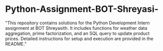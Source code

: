 # Python-Assignment-BOT-Shreyasi-
"This repository contains solutions for the Python Development Intern assignment at BOT Shreyasith. It includes functions for weather data aggregation, prime factorization, and an SQL query to update product prices. Detailed instructions for setup and execution are provided in the README."

